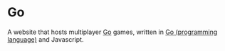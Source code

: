 # Go

A website that hosts multiplayer [Go](https://en.wikipedia.org/wiki/Go_(game)) games,
written in [Go (programming language)](https://golang.org) and Javascript.

